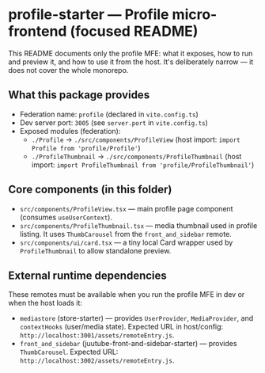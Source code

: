 
# profile-starter — Profile micro-frontend (focused README)

This README documents only the profile MFE: what it exposes, how to run and preview it, and how to use it from the host. It's deliberately narrow — it does not cover the whole monorepo.

## What this package provides
- Federation name: `profile` (declared in `vite.config.ts`)
- Dev server port: `3005` (see `server.port` in `vite.config.ts`)
- Exposed modules (federation):
  - `./Profile` -> `./src/components/ProfileView`  (host import: `import Profile from 'profile/Profile'`)
  - `./ProfileThumbnail` -> `./src/components/ProfileThumbnail` (host import: `import ProfileThumbnail from 'profile/ProfileThumbnail'`)

## Core components (in this folder)
- `src/components/ProfileView.tsx` — main profile page component (consumes `useUserContext`).
- `src/components/ProfileThumbnail.tsx` — media thumbnail used in profile listing. It uses `ThumbCarousel` from the `front_and_sidebar` remote.
- `src/components/ui/card.tsx` — a tiny local Card wrapper used by `ProfileThumbnail` to allow standalone preview.

## External runtime dependencies
These remotes must be available when you run the profile MFE in dev or when the host loads it:
- `mediastore` (store-starter) — provides `UserProvider`, `MediaProvider`, and `contextHooks` (user/media state). Expected URL in host/config: `http://localhost:3001/assets/remoteEntry.js`.
- `front_and_sidebar` (juutube-front-and-sidebar-starter) — provides `ThumbCarousel`. Expected URL: `http://localhost:3002/assets/remoteEntry.js`.

